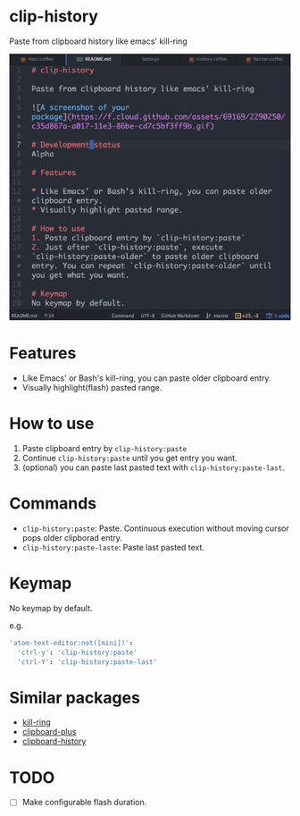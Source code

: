 # clip-history

Paste from clipboard history like emacs' kill-ring

![gif](https://raw.githubusercontent.com/t9md/t9md/a34a6ce5f1ac5535557c7b45496197b31435d03f/img/atom-clip-history.gif)

# Features

* Like Emacs' or Bash's kill-ring, you can paste older clipboard entry.
* Visually highlight(flash) pasted range.

# How to use

1. Paste clipboard entry by `clip-history:paste`
2. Continue `clip-history:paste` until you get entry you want.
3. (optional) you can paste last pasted text with `clip-history:paste-last`.

# Commands

* `clip-history:paste`: Paste. Continuous execution without moving cursor pops older clipborad entry.
* `clip-history:paste-laste`: Paste last pasted text.

# Keymap
No keymap by default.

e.g.

```coffeescript
'atom-text-editor:not([mini])':
  'ctrl-y': 'clip-history:paste'
  'ctrl-Y': 'clip-history:paste-last'
```

# Similar packages
* [kill-ring](https://atom.io/packages/kill-ring)
* [clipboard-plus](https://atom.io/packages/clipboard-plus)
* [clipboard-history](https://atom.io/packages/clipboard-history)

# TODO

* [ ] Make configurable flash duration.
